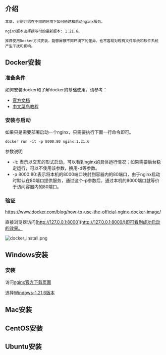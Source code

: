 
## 介绍

    本章，分别介绍在不同的环境下如何搭建和启动nginx服务。

    nginx版本选择撰写时的最新版本: 1.21.6。

    推荐使用Docker方式安装，能够屏蔽不同环境下的差异，也不容易对现有文件系统和软件系统产生干扰和影响。
    

## Docker安装

### 准备条件

如何安装docker和了解docker的基础使用，请参考：
- [官方文档](https://docs.docker.com/desktop/)
- [中文菜鸟教程](https://www.runoob.com/docker/docker-tutorial.html)

### 安装与启动
如果只是需要部署启动一个nginx，只需要执行下面一行命令即可。
```
docker run -it -p 8000:80 nginx:1.21.6
```

参数说明
- -it: 表示以交互的形式启动，可以看到nginx的具体运行情况；如果需要后台稳定运行，可以不使用该参数，换用-d等参数。
- -p 8000:80:表示将本机的8000端口映射到容器内的80端口，由于nginx启动时默认在80端口提供服务，通过这个-p参数后，通过本机的8000端口就等价于访问容器内的80端口。

### 验证

https://www.docker.com/blog/how-to-use-the-official-nginx-docker-image/

直接浏览器访问[http://127.0.0.1:8000](http://127.0.0.1:8000/)即可看到成功启动的效果。

![docker_install.png]()


## Windows安装

### 安装

访问[nginx官方下载页面](https://nginx.org/en/download.html)

选择[Windows-1.21.6版本](https://nginx.org/download/nginx-1.21.6.zip)

## Mac安装

## CentOS安装

## Ubuntu安装